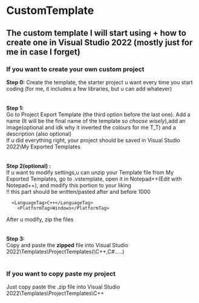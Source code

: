 # CustomTemplate
## The custom template I will start using + how to create one in Visual Studio 2022 (mostly just for me in case I forget) 
### If you want to create your own custom project
**Step 0:**
Create the template, the starter project u want every time you start coding (for me, it includes a few libraries, but u can add whatever)   
<br /> <br />
**Step 1:**    <br />
Go to Project Export Template (the third option before the last one). Add a name (It will be the final name of the template _so choose wisely_),add an image(optional and idk why it inverted the colours for me T_T) and a description (also optional)    
If u did everything right, your project should be saved in Visual Studio 2022\My Exported Templates   
<br /> <br />
**Step 2(optional) :** <br />
If u want to modify settings,u can unzip your Template file from My Exported Templates, go to .vstemplate, open it in Notepad++(Edit with Notepad++), and modify this portion to your liking  
!! this part should be written/pasted after  </ProjectSubType> and before  <SortOrder>1000</SortOrder>
```
  <LanguageTag>C++</LanguageTag>
	<PlatformTag>Windows</PlatformTag>
```
After u modify, zip the files    
<br /> <br />
**Step 3:** <br />
Copy and paste the **zipped** file into Visual Studio 2022\Templates\ProjectTemplates(\C++,C#.....)
<br /> <br />  
### If you want to copy paste my project   
Just copy paste the .zip file into Visual Studio 2022\Templates\ProjectTemplates\C++

